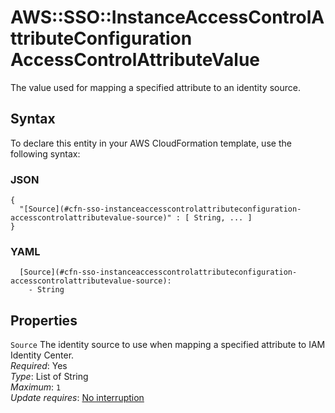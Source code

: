 # AWS::SSO::InstanceAccessControlAttributeConfiguration AccessControlAttributeValue<a name="aws-properties-sso-instanceaccesscontrolattributeconfiguration-accesscontrolattributevalue"></a>

The value used for mapping a specified attribute to an identity source\.

## Syntax<a name="aws-properties-sso-instanceaccesscontrolattributeconfiguration-accesscontrolattributevalue-syntax"></a>

To declare this entity in your AWS CloudFormation template, use the following syntax:

### JSON<a name="aws-properties-sso-instanceaccesscontrolattributeconfiguration-accesscontrolattributevalue-syntax.json"></a>

```
{
  "[Source](#cfn-sso-instanceaccesscontrolattributeconfiguration-accesscontrolattributevalue-source)" : [ String, ... ]
}
```

### YAML<a name="aws-properties-sso-instanceaccesscontrolattributeconfiguration-accesscontrolattributevalue-syntax.yaml"></a>

```
  [Source](#cfn-sso-instanceaccesscontrolattributeconfiguration-accesscontrolattributevalue-source):
    - String
```

## Properties<a name="aws-properties-sso-instanceaccesscontrolattributeconfiguration-accesscontrolattributevalue-properties"></a>

`Source` <a name="cfn-sso-instanceaccesscontrolattributeconfiguration-accesscontrolattributevalue-source"></a>
The identity source to use when mapping a specified attribute to IAM Identity Center\.  
_Required_: Yes  
_Type_: List of String  
_Maximum_: `1`  
_Update requires_: [No interruption](https://docs.aws.amazon.com/AWSCloudFormation/latest/UserGuide/using-cfn-updating-stacks-update-behaviors.html#update-no-interrupt)
